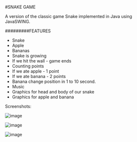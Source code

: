 #SNAKE GAME

A version of the classic game Snake implemented in Java using JavaSWING.


#########FEATURES 
- Snake
- Apple
- Bananas
- Snake is growing 
- If we hit the wall - game ends
- Counting points
- If we ate apple - 1 point
- If we ate banana - 2 points
- Banana change position in 1 to 10 second.
- Music
- Graphics for head and body of our snake
- Graphics for apple and banana


Screenshots:

![image](https://user-images.githubusercontent.com/82573905/146192616-0bf9c189-2c6f-4b1e-a7f9-e36ff49fc0cf.png)

![image](https://user-images.githubusercontent.com/82573905/146192636-e04f5463-f1b7-4f75-953d-3b8d8222a014.png)

![image](https://user-images.githubusercontent.com/82573905/146192659-1b8da81f-f92b-4cbc-be62-d225ec9a7b56.png)
